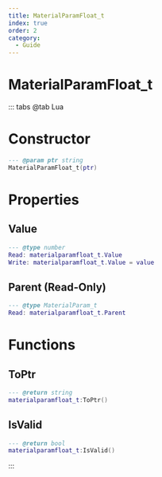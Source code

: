 ```yaml
---
title: MaterialParamFloat_t
index: true
order: 2
category:
  - Guide
---
```


# MaterialParamFloat_t

::: tabs
@tab Lua
# Constructor
```lua
--- @param ptr string
MaterialParamFloat_t(ptr)
```
# Properties
## Value 
```lua
--- @type number
Read: materialparamfloat_t.Value
Write: materialparamfloat_t.Value = value
```
## Parent (Read-Only)
```lua
--- @type MaterialParam_t
Read: materialparamfloat_t.Parent
```
# Functions
## ToPtr
```lua
--- @return string
materialparamfloat_t:ToPtr()
```
## IsValid
```lua
--- @return bool
materialparamfloat_t:IsValid()
```

:::